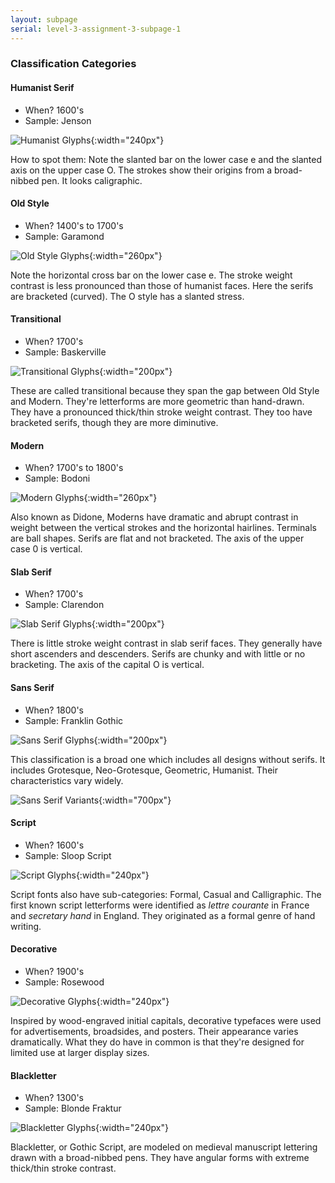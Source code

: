 ```yaml
---
layout: subpage
serial: level-3-assignment-3-subpage-1
---
```

### Classification Categories

#### Humanist Serif

- When? 1600's
- Sample: Jenson

![Humanist Glyphs]({{site.url}}/svg/classification-humanist.svg "Humanist Glyphs"){:width="240px"}

How to spot them: Note the slanted bar on the lower case e and the slanted axis on the upper case O. The strokes show their origins from a broad-nibbed pen. It looks caligraphic.

#### Old Style

- When? 1400's to 1700's
- Sample: Garamond

![Old Style Glyphs]({{site.url}}/svg/classification-old-style.svg "Old Style Glyphs"){:width="260px"}

Note the horizontal cross bar on the lower case e. The stroke weight contrast is less pronounced than those of humanist faces. Here the serifs are bracketed (curved). The O style has a slanted stress.

#### Transitional

- When? 1700's
- Sample: Baskerville

![Transitional Glyphs]({{site.url}}/svg/classification-transitional.svg "Transitional Glyphs"){:width="200px"}

These are called transitional because they span the gap between Old Style and Modern. They're letterforms are more geometric than hand-drawn. They have a pronounced thick/thin stroke weight contrast. They too have bracketed serifs, though they are more diminutive.

#### Modern

- When? 1700's to 1800's
- Sample: Bodoni

![Modern Glyphs]({{site.url}}/svg/classification-modern.svg "Modern Glyphs"){:width="260px"}

Also known as Didone, Moderns have dramatic and abrupt contrast in weight between the vertical strokes and the horizontal hairlines. Terminals are ball shapes. Serifs are flat and not bracketed. The axis of the upper case 0 is vertical.

#### Slab Serif

- When? 1700's
- Sample: Clarendon

![Slab Serif Glyphs]({{site.url}}/svg/classification-slab-serif.svg "Slab Serif Glyphs"){:width="200px"}

There is little stroke weight contrast in slab serif faces. They generally have short ascenders and descenders. Serifs are chunky and with little or no bracketing. The axis of the capital O is vertical.

#### Sans Serif

- When? 1800's
- Sample: Franklin Gothic

![Sans Serif Glyphs]({{site.url}}/svg/classification-sans-serif.svg "Sans Serif Glyphs"){:width="200px"}

This classification is a broad one which includes all designs without serifs. It includes Grotesque, Neo-Grotesque, Geometric, Humanist. Their characteristics vary widely.

![Sans Serif Variants]({{site.url}}/svg/classification-sans-variants.svg "Sans Serif Variants"){:width="700px"}

#### Script

- When? 1600's
- Sample: Sloop Script

![Script Glyphs]({{site.url}}/svg/classification-script.svg "Script Glyphs"){:width="240px"}

Script fonts also have sub-categories: Formal, Casual and Calligraphic. The first known script letterforms were identified as *lettre courante* in France and *secretary hand* in England. They originated as a formal genre of hand writing.

#### Decorative

- When? 1900's
- Sample: Rosewood

![Decorative Glyphs]({{site.url}}/svg/classification-decorative.svg "Decorative Glyphs"){:width="240px"}

Inspired by wood-engraved initial capitals, decorative typefaces were used for advertisements, broadsides, and posters. Their appearance varies dramatically. What they do have in common is that they're designed for limited use at larger display sizes.

#### Blackletter

- When? 1300's
- Sample: Blonde Fraktur

![Blackletter Glyphs]({{site.url}}/svg/classification-blackletter.svg "Blackletter Glyphs"){:width="240px"}

Blackletter, or Gothic Script, are modeled on medieval manuscript lettering drawn with a broad-nibbed pens. They have angular forms with extreme thick/thin stroke contrast.

